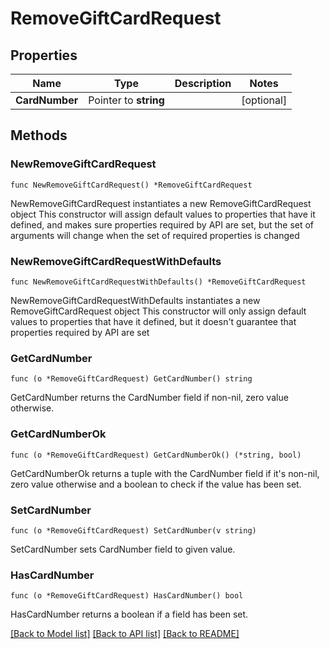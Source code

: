 # RemoveGiftCardRequest

## Properties

Name | Type | Description | Notes
------------ | ------------- | ------------- | -------------
**CardNumber** | Pointer to **string** |  | [optional] 

## Methods

### NewRemoveGiftCardRequest

`func NewRemoveGiftCardRequest() *RemoveGiftCardRequest`

NewRemoveGiftCardRequest instantiates a new RemoveGiftCardRequest object
This constructor will assign default values to properties that have it defined,
and makes sure properties required by API are set, but the set of arguments
will change when the set of required properties is changed

### NewRemoveGiftCardRequestWithDefaults

`func NewRemoveGiftCardRequestWithDefaults() *RemoveGiftCardRequest`

NewRemoveGiftCardRequestWithDefaults instantiates a new RemoveGiftCardRequest object
This constructor will only assign default values to properties that have it defined,
but it doesn't guarantee that properties required by API are set

### GetCardNumber

`func (o *RemoveGiftCardRequest) GetCardNumber() string`

GetCardNumber returns the CardNumber field if non-nil, zero value otherwise.

### GetCardNumberOk

`func (o *RemoveGiftCardRequest) GetCardNumberOk() (*string, bool)`

GetCardNumberOk returns a tuple with the CardNumber field if it's non-nil, zero value otherwise
and a boolean to check if the value has been set.

### SetCardNumber

`func (o *RemoveGiftCardRequest) SetCardNumber(v string)`

SetCardNumber sets CardNumber field to given value.

### HasCardNumber

`func (o *RemoveGiftCardRequest) HasCardNumber() bool`

HasCardNumber returns a boolean if a field has been set.


[[Back to Model list]](../README.md#documentation-for-models) [[Back to API list]](../README.md#documentation-for-api-endpoints) [[Back to README]](../README.md)


